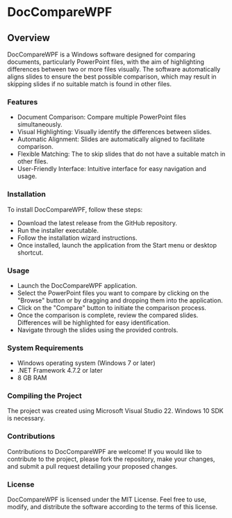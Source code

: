 # DocCompareWPF
## Overview

DocCompareWPF is a Windows software designed for comparing documents, particularly PowerPoint files, with the aim of highlighting differences between two or more files visually. The software automatically aligns slides to ensure the best possible comparison, which may result in skipping slides if no suitable match is found in other files.

### Features

* Document Comparison: Compare multiple PowerPoint files simultaneously.
* Visual Highlighting: Visually identify the differences between slides.
* Automatic Alignment: Slides are automatically aligned to facilitate comparison.
* Flexible Matching: The  to skip slides that do not have a suitable match in other files.
* User-Friendly Interface: Intuitive interface for easy navigation and usage.

### Installation

To install DocCompareWPF, follow these steps:

* Download the latest release from the GitHub repository.
* Run the installer executable.
* Follow the installation wizard instructions.
* Once installed, launch the application from the Start menu or desktop shortcut.

### Usage

* Launch the DocCompareWPF application.
* Select the PowerPoint files you want to compare by clicking on the "Browse" button or by dragging and dropping them into the application.
* Click on the "Compare" button to initiate the comparison process.
* Once the comparison is complete, review the compared slides. Differences will be highlighted for easy identification.
* Navigate through the slides using the provided controls.

### System Requirements

* Windows operating system (Windows 7 or later)
* .NET Framework 4.7.2 or later
* 8 GB RAM

### Compiling the Project

The project was created using Microsoft Visual Studio 22. Windows 10 SDK is necessary.

### Contributions

Contributions to DocCompareWPF are welcome! If you would like to contribute to the project, please fork the repository, make your changes, and submit a pull request detailing your proposed changes.

### License

DocCompareWPF is licensed under the MIT License. Feel free to use, modify, and distribute the software according to the terms of this license.
